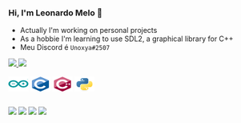 ### Hi, I'm Leonardo Melo 👋

- Actually I'm working on personal projects
- As a hobbie I'm learning to use SDL2, a graphical library for C++
- Meu Discord é `Unoxya#2507` 

<div>
  <a href="https://github.com/LeonardoCMelo">
    <img height="180em" src="https://github-readme-stats.vercel.app/api?username=LeonardoCMelo&show_icons=true&theme=tokyonight&include_all_commits=true&count_private=true"/>
    <img height="180em" src="https://github-readme-stats.vercel.app/api/top-langs/?username=LeonardoCMelo&layout=compact&langs_count=7&theme=tokyonight"/>
</div>

<div style="display: inline-block"><br>
  <img align="center" alt="Leo-arduino" height="30" width="40" src="https://github.com/devicons/devicon/blob/master/icons/arduino/arduino-original.svg">
  <img align="center" alt="Leo-c" height="30" width="40" src="https://github.com/devicons/devicon/blob/master/icons/c/c-original.svg">
  <img align="center" alt="Leo-cplusplus" height="30" width="40" src="https://github.com/devicons/devicon/blob/master/icons/cplusplus/cplusplus-original.svg">
  <img align="center" alt="Leo-python" height="30" width="40" src="https://github.com/devicons/devicon/blob/master/icons/python/python-original.svg">
  
</div>
</a>

##

<div>
  <a href="https://api.whatsapp.com/send?phone=5531996483183&text=Hello!" target="_blank"><img src="https://img.shields.io/badge/WhatsApp-25D366?style=for-the-badge&logo=whatsapp&logoColor=white" target="_blank"></a>
  <a href="https://t.me/Unoxya" target="_blank"><img src="https://img.shields.io/badge/Telegram-2CA5E0?style=for-the-badge&logo=telegram&logoColor=white"></a>
  <a href="mailto:leonardoc.melo2002@gmail.com"><img src="https://img.shields.io/badge/-Gmail-%23333?style=for-the-badge&logo=gmail&logoColor=white" target="_blank"></a>
  <a href="https://www.linkedin.com/in/leonardo-melo02/"><img src="https://img.shields.io/badge/-LinkedIn-%230077B5?style=for-the-badge&logo=linkedin&logoColor=white" target="_blank"></a>
</div>
